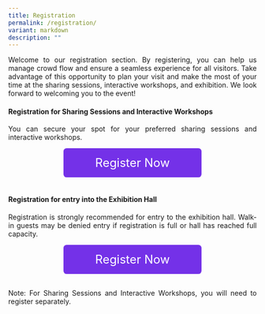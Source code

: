 ```yaml
---
title: Registration
permalink: /registration/
variant: markdown
description: ""
---
```

<style>
.entry-title{
  font-size: 2.25rem;
  font-weight: 700;
  margin-bottom: 2rem;
  text-align: center;
}
.entry-content p{
  text-align: justify;
}
.entry-content .buttons-container{
  align-items: center;
  column-gap: 1rem;
  display: flex;
  flex-wrap: wrap;
  justify-content: center;
}
.entry-content .buttons-container .btn-link{
  background-color: #7431e8;
  border-radius: 0.4rem;
  color: #fff;
  font-size: 1.5rem;
  margin-bottom: 1rem;
  padding: 15px 20px;
  text-align: center;
  text-decoration: none;
  width: 15rem;
}
.entry-content .buttons-container .btn-link:hover{
  background-color: lightgrey;
}

.entry-content.sharing-sessions{
  align-items: center;
  display: flex;
  flex-direction: column;
  row-gap: 1.5rem;
}
.entry-content.sharing-sessions .session-item{
  align-items: flex-start;
  row-gap: 1rem;
  display: flex;
  flex-direction: column;
  justify-content: space-between;
  margin-bottom: 2rem;
  width: 100%;
}
.entry-content.sharing-sessions .session-item .session-description,
.entry-content.sharing-sessions .session-item .session-link{
  background-color:#d84178;
  border-radius: 0.5rem;
  padding: 1rem;
}
.entry-content.sharing-sessions.malay-sessions .session-item .session-description,
.entry-content.sharing-sessions.malay-sessions .session-item .session-link{
  background-color: #a3c864;
}
.entry-content.sharing-sessions.tamil-sessions .session-item .session-description,
.entry-content.sharing-sessions.tamil-sessions .session-item .session-link,
.entry-content.sharing-sessions.preschools-exhibitors .session-item .session-description,
.entry-content.sharing-sessions.preschools-exhibitors .session-item .session-link{
  background-color: #9b4490;
}
.entry-content.sharing-sessions.english-sessions .session-item .session-description,
.entry-content.sharing-sessions.english-sessions .session-item .session-link{
  background-color: #fa0;
}
.entry-content.sharing-sessions.primary-secondary-exhibitors .session-item .session-description,
.entry-content.sharing-sessions.primary-secondary-exhibitors .session-item .session-link{
  background-color: #a3c864;
}
.entry-content.sharing-sessions .session-item p,
.entry-content.sharing-sessions .session-item a{
  color: #fff;
  font-size: 1.1rem;
  line-height: 1.2;
}
.entry-content.sharing-sessions .session-item .session-link:hover{
  background-color: lightgrey;
}

.entry-content.sharing-session-item{
  font-size: 1.2rem;
}
.entry-content.sharing-session-item .sharing-sessions-nav{
  align-items: center;
  column-gap: 1rem;
  display: flex;
  flex-wrap: wrap;
  justify-content: space-between;
  padding-bottom: 1rem;
}
.entry-content.sharing-session-item .sharing-sessions-nav .inner-nav-wrapper{
  column-gap: 1rem;
  display: flex;
  flex: 2;
  flex-wrap: wrap;
  justify-content: flex-end;
  row-gap: 1rem;
}
.entry-content.sharing-session-item .sharing-sessions-nav .inner-nav-wrapper .nav-btn{
  background-color: #d84178;
  border-radius: 1rem;
  color: #fff;
  padding: 1rem 2rem;
  text-align: center;
  width: 100%;
}
.entry-content.sharing-session-item.malay-session .sharing-sessions-nav .inner-nav-wrapper .nav-btn{
  background-color: #a3c864;
}
.entry-content.sharing-session-item.tamil-session .sharing-sessions-nav .inner-nav-wrapper .nav-btn{
  background-color: #9b4490;
}
.entry-content.sharing-session-item.english-session .sharing-sessions-nav .inner-nav-wrapper .nav-btn{
  background-color: #fa0;
}
.entry-content.sharing-session-item .sharing-sessions-nav .inner-nav-wrapper .nav-btn:hover{
  background-color: lightgrey;
}
.entry-content.sharing-session-item .profile-photo-container{
  align-items: center;
  column-gap: 1rem;
  display: flex;
  flex-wrap: wrap;
  justify-content: space-between;
  row-gap: 1rem;
}
.entry-content.sharing-session-item .profile-photo{
  margin: 0 auto;
  text-align: center;
  width: 200px;
}
.entry-content.sharing-session-item.awardee-item .profile-photo{
  width: 100%;
}
.entry-content.sharing-session-item .profile-name{
  font-weight: 700;
  margin-bottom: 3rem;
}
.entry-content.sharing-session-item h4{
  color: #d84178;
}
.entry-content.sharing-session-item.malay-session h4{
  color: #a3c864;
}
.entry-content.sharing-session-item.tamil-session h4{
  color: #9b4490;
}
.entry-content.sharing-session-item.english-session h4{
  color: #fa0;
}
.entry-content.sharing-session-item.awardee-item h3,
.entry-content.sharing-session-item.awardee-item h4{
  color: #4372d6;
}
.entry-content.sharing-session-item .section-wrapper{
  margin-bottom: 3rem;
}

.entry-content.awardees-container h4{
  font-weight: 700;
  margin-bottom: 3rem;
}
.entry-content.awardees-container a{
  text-decoration: none;
}
.entry-content.awardees-container .section-wrapper{
  margin-bottom: 10rem;
}
.entry-content.awardees-container .section-row{
  column-gap: 1rem;
  display: flex;
  flex-wrap: wrap;
  justify-content: space-around;
  row-gap: 1rem;
}
.entry-content.awardees-container .section-column{
  width: 30%;
}
.entry-content.awardees-container .awardee-wrapper{
  align-items: center;
  display: flex;
  flex-direction: column;
  justify-content: center;
  row-gap: 1rem;
}
.entry-content.awardees-container .awardee-wrapper .awardee-pic{
  width: 10rem;
}
.entry-content.awardees-container .awardee-wrapper .awardee-profile{
  color: #484848;
  text-align: center;
}
.entry-content.awardees-container .awardee-wrapper .name-english{
  font-size: 1.25rem;
  margin-bottom: 1rem;
}
.entry-content.awardees-container .awardee-wrapper .name-chinese{
  font-size: 1.25rem;
  margin-bottom: 1rem;
}

.entry-content .btntop{
  position: fixed;
  float: right;
  bottom: 20px;
  right: 80px;
  z-index: 99;
  boder: none;
  background-color: #3bb9ff;
  cursor: pointer;
  padding: 15px;
  boder-radius: 4px;
  color: #fff;
  font-weight: 600;
}


@media all and (min-width: 40rem ){
  .entry-content.sharing-sessions{
    align-items: flex-start;
    display: flex;
    flex-direction: column;
    row-gap: 1.5rem;
  }

  .entry-content.sharing-sessions .session-item{
    align-items: flex-start;
    column-gap: 1rem;
    flex-direction: row;
  }
  .entry-content.sharing-sessions .session-item .session-description{
    flex: 5;
  }

  .entry-content.sharing-session-item .sharing-sessions-nav .inner-nav-wrapper .nav-btn{
    width: 45%;
  }
}
</style>
<div class="entry-content">
<p>
Welcome to our registration section. By registering, you can help us manage crowd flow and ensure a seamless experience for all visitors. Take advantage of this opportunity to plan your visit and make the most of your time at the sharing sessions, interactive workshops, and exhibition. We look forward to welcoming you to the event!
</p>
<h4>Registration for Sharing Sessions and Interactive Workshops</h4>
<p>
You can secure your spot for your preferred sharing sessions and interactive workshops.
</p>
<div class="buttons-container">
<a target="_blank" href="https://www.mtls2024.sg/registration/sharing-sessions-interactive-workshops/" class="btn-link">
Register Now
</a>
</div>
<h4>Registration for entry into the Exhibition Hall</h4>
<p>
Registration is strongly recommended for entry to the exhibition hall. Walk-in guests may be denied entry if registration is full or hall has reached full capacity.
</p>
<div class="buttons-container">
<a target="_blank" href="https://www.mtls2024.sg/registration/exhibition/" class="btn-link">
Register Now
</a>
</div>
<p>
Note: For Sharing Sessions and Interactive Workshops, you will need to register separately.
</p>
<p>
</p>
</div>